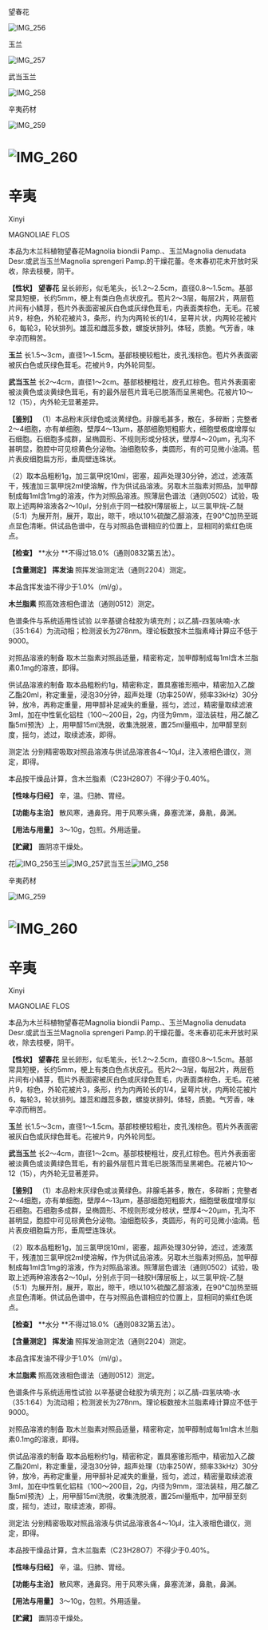 望春花

![IMG_256](/medicine-image/xin-yi/1.png)

玉兰

![IMG_257](/medicine-image/xin-yi/2.png)

武当玉兰

![IMG_258](/medicine-image/xin-yi/3.png)

辛夷药材

![IMG_259](/medicine-image/xin-yi/4.png)

# ![IMG_260](/medicine-image/xin-yi/5.png)

# ****辛夷****

Xinyi

MAGNOLIAE FLOS

本品为木兰科植物望春花Magnolia biondii Pamp.、玉兰Magnolia denudata Desr.或武当玉兰Magnolia sprengeri Pamp.的干燥花蕾。冬末春初花未开放时采收，除去枝梗，阴干。

**【性状】** **望春花** 呈长卵形，似毛笔头，长1.2～2.5cm，直径0.8～1.5cm。基部常具短梗，长约5mm，梗上有类白色点状皮孔。苞片2～3层，每层2片，两层苞片间有小鳞芽，苞片外表面密被灰白色或灰绿色茸毛，内表面类棕色，无毛。花被片9，棕色，外轮花被片3，条形，约为内两轮长的1/4，呈萼片状，内两轮花被片6，每轮3，轮状排列。雄蕊和雌蕊多数，螺旋状排列。体轻，质脆。气芳香，味辛凉而稍苦。

**玉兰** 长1.5～3cm，直径1～1.5cm。基部枝梗较粗壮，皮孔浅棕色。苞片外表面密被灰白色或灰绿色茸毛。花被片9，内外轮同型。

**武当玉兰** 长2～4cm，直径1～2cm。基部枝梗粗壮，皮孔红棕色。苞片外表面密被淡黄色或淡黄绿色茸毛，有的最外层苞片茸毛已脱落而呈黑褐色。花被片10～12（15），内外轮无显著差异。

**【鉴别】** （1）本品粉末灰绿色或淡黄绿色。非腺毛甚多，散在，多碎断；完整者2～4细胞，亦有单细胞，壁厚4～13μm，基部细胞短粗膨大，细胞壁极度增厚似石细胞。石细胞多成群，呈椭圆形、不规则形或分枝状，壁厚4～20μm，孔沟不甚明显，胞腔中可见棕黄色分泌物。油细胞较多，类圆形，有的可见微小油滴。苞片表皮细胞扁方形，垂周壁连珠状。

（2）取本品粗粉1g，加三氯甲烷10ml，密塞，超声处理30分钟，滤过，滤液蒸干，残渣加三氯甲烷2ml使溶解，作为供试品溶液。另取木兰脂素对照品，加甲醇制成每1ml含1mg的溶液，作为对照品溶液。照薄层色谱法（通则0502）试验，吸取上述两种溶液各2～10μl，分别点于同一硅胶H薄层板上，以三氯甲烷-乙醚（5:1）为展开剂，展开，取出，晾干，喷以10\%硫酸乙醇溶液，在90℃加热至斑点显色清晰。供试品色谱中，在与对照品色谱相应的位置上，显相同的紫红色斑点。

**【检查】** **水分 **不得过18.0\%（通则0832第五法）。

**【含量测定】** **挥发油** 照挥发油测定法（通则2204）测定。

本品含挥发油不得少于1.0\%（ml/g）。

**木兰脂素** 照高效液相色谱法（通则0512）测定。

色谱条件与系统适用性试验 以辛基键合硅胶为填充剂；以乙腈-四氢呋喃-水（35:1:64）为流动相；检测波长为278nm。理论板数按木兰脂素峰计算应不低于9000。

对照品溶液的制备 取木兰脂素对照品适量，精密称定，加甲醇制成每1ml含木兰脂素0.1mg的溶液，即得。

供试品溶液的制备 取本品粗粉约1g，精密称定，置具塞锥形瓶中，精密加入乙酸乙酯20ml，称定重量，浸泡30分钟，超声处理（功率250W，频率33kHz）30分钟，放冷，再称定重量，用甲醇补足减失的重量，摇匀，滤过，精密量取续滤液3ml，加在中性氧化铝柱（100～200目，2g，内径为9mm，湿法装柱，用乙酸乙酯5ml预洗）上，用甲醇15ml洗脱，收集洗脱液，置25ml量瓶中，加甲醇至刻度，摇匀，滤过，取续滤液，即得。

测定法 分别精密吸取对照品溶液与供试品溶液各4～10μl，注入液相色谱仪，测定，即得。

本品按干燥品计算，含木兰脂素（C23H28O7）不得少于0.40\%。

**【性味与归经】** 辛，温。归肺、胃经。

**【功能与主治】** 散风寒，通鼻窍。用于风寒头痛，鼻塞流涕，鼻鼽，鼻渊。

**【用法与用量】** 3～10g，包煎。外用适量。

**【贮藏】** 置阴凉干燥处。

花![IMG_256](/medicine-image/xin-yi/6.png)玉兰![IMG_257](/medicine-image/xin-yi/7.png)武当玉兰![IMG_258](/medicine-image/xin-yi/8.png)

辛夷药材

![IMG_259](/medicine-image/xin-yi/9.png)

# ![IMG_260](/medicine-image/xin-yi/10.png)

# ****辛夷****

Xinyi

MAGNOLIAE FLOS

本品为木兰科植物望春花Magnolia biondii Pamp.、玉兰Magnolia denudata Desr.或武当玉兰Magnolia sprengeri Pamp.的干燥花蕾。冬末春初花未开放时采收，除去枝梗，阴干。

**【性状】** **望春花** 呈长卵形，似毛笔头，长1.2～2.5cm，直径0.8～1.5cm。基部常具短梗，长约5mm，梗上有类白色点状皮孔。苞片2～3层，每层2片，两层苞片间有小鳞芽，苞片外表面密被灰白色或灰绿色茸毛，内表面类棕色，无毛。花被片9，棕色，外轮花被片3，条形，约为内两轮长的1/4，呈萼片状，内两轮花被片6，每轮3，轮状排列。雄蕊和雌蕊多数，螺旋状排列。体轻，质脆。气芳香，味辛凉而稍苦。

**玉兰** 长1.5～3cm，直径1～1.5cm。基部枝梗较粗壮，皮孔浅棕色。苞片外表面密被灰白色或灰绿色茸毛。花被片9，内外轮同型。

**武当玉兰** 长2～4cm，直径1～2cm。基部枝梗粗壮，皮孔红棕色。苞片外表面密被淡黄色或淡黄绿色茸毛，有的最外层苞片茸毛已脱落而呈黑褐色。花被片10～12（15），内外轮无显著差异。

**【鉴别】** （1）本品粉末灰绿色或淡黄绿色。非腺毛甚多，散在，多碎断；完整者2～4细胞，亦有单细胞，壁厚4～13μm，基部细胞短粗膨大，细胞壁极度增厚似石细胞。石细胞多成群，呈椭圆形、不规则形或分枝状，壁厚4～20μm，孔沟不甚明显，胞腔中可见棕黄色分泌物。油细胞较多，类圆形，有的可见微小油滴。苞片表皮细胞扁方形，垂周壁连珠状。

（2）取本品粗粉1g，加三氯甲烷10ml，密塞，超声处理30分钟，滤过，滤液蒸干，残渣加三氯甲烷2ml使溶解，作为供试品溶液。另取木兰脂素对照品，加甲醇制成每1ml含1mg的溶液，作为对照品溶液。照薄层色谱法（通则0502）试验，吸取上述两种溶液各2～10μl，分别点于同一硅胶H薄层板上，以三氯甲烷-乙醚（5:1）为展开剂，展开，取出，晾干，喷以10\%硫酸乙醇溶液，在90℃加热至斑点显色清晰。供试品色谱中，在与对照品色谱相应的位置上，显相同的紫红色斑点。

**【检查】** **水分 **不得过18.0\%（通则0832第五法）。

**【含量测定】** **挥发油** 照挥发油测定法（通则2204）测定。

本品含挥发油不得少于1.0\%（ml/g）。

**木兰脂素** 照高效液相色谱法（通则0512）测定。

色谱条件与系统适用性试验 以辛基键合硅胶为填充剂；以乙腈-四氢呋喃-水（35:1:64）为流动相；检测波长为278nm。理论板数按木兰脂素峰计算应不低于9000。

对照品溶液的制备 取木兰脂素对照品适量，精密称定，加甲醇制成每1ml含木兰脂素0.1mg的溶液，即得。

供试品溶液的制备 取本品粗粉约1g，精密称定，置具塞锥形瓶中，精密加入乙酸乙酯20ml，称定重量，浸泡30分钟，超声处理（功率250W，频率33kHz）30分钟，放冷，再称定重量，用甲醇补足减失的重量，摇匀，滤过，精密量取续滤液3ml，加在中性氧化铝柱（100～200目，2g，内径为9mm，湿法装柱，用乙酸乙酯5ml预洗）上，用甲醇15ml洗脱，收集洗脱液，置25ml量瓶中，加甲醇至刻度，摇匀，滤过，取续滤液，即得。

测定法 分别精密吸取对照品溶液与供试品溶液各4～10μl，注入液相色谱仪，测定，即得。

本品按干燥品计算，含木兰脂素（C23H28O7）不得少于0.40\%。

**【性味与归经】** 辛，温。归肺、胃经。

**【功能与主治】** 散风寒，通鼻窍。用于风寒头痛，鼻塞流涕，鼻鼽，鼻渊。

**【用法与用量】** 3～10g，包煎。外用适量。

**【贮藏】** 置阴凉干燥处。